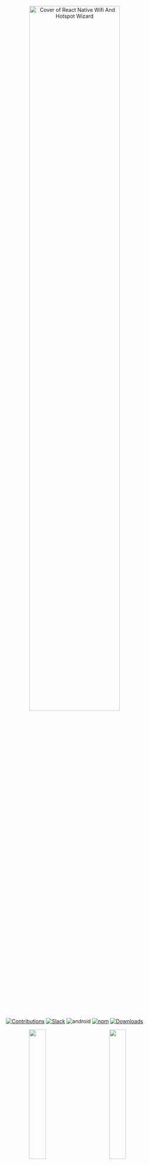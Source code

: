 <p align="center"> <img width="70%" alt="Cover of React Native Wifi And Hotspot Wizard" src="https://res.cloudinary.com/prafulla98/image/upload/v1593954792/React%20Native%20Wifi%20and%20Hotspot%20Wizard/logo_fxmvs1.gif"/> </p>

<p align="center">
<a href="CONTRIBUTING.md"><img src="https://img.shields.io/badge/Contributions-Welcome-blueviolet?style=for-the-badge&logo=github&logoColor=white&labelColor=black" alt="Contributions"/></a>
<a href="https://join.slack.com/t/wifihotspotwizard/shared_invite/zt-f2mmp8p3-EIlxb~FOlNd3FaCgP6UZkQ"><img src="https://img.shields.io/badge/SLACK-JOIN%20SLACK-blueviolet?logo=Slack&labelColor=black&style=for-the-badge" alt="Slack"/></a>
<img src="https://img.shields.io/badge/ANDROID-SUPPORTED-brightgreen?style=for-the-badge&logo=android&labelColor=black" alt="android"/>
<a href="https://www.npmjs.com/package/react-native-wifi-and-hotspot-wizard"><img src="https://img.shields.io/npm/v/react-native-wifi-and-hotspot-wizard?color=%23C33F14&logo=npm&style=for-the-badge&labelColor=black" alt="npm"></a>
<a href="https://www.npmjs.com/package/react-native-wifi-and-hotspot-wizard"><img src="https://img.shields.io/npm/dt/react-native-wifi-and-hotspot-wizard?color=brightgreen&logo=npm&style=for-the-badge&labelColor=black" alt="Downloads"></a>
</p>
<pre align="center">   <img 
width="30%"     src="https://res.cloudinary.com/prafulla98/image/upload/v1593957755/React%20Native%20Wifi%20and%20Hotspot%20Wizard/connectToNetwork_oflsox.gif"></a>        <img 
width="30%"     src="https://res.cloudinary.com/prafulla98/image/upload/v1593957741/React%20Native%20Wifi%20and%20Hotspot%20Wizard/getNearbyNetworks_j2o3pw.gif"></a> 
</pre>

 ⚙️ Configure both **Wifi and Hotspot** settings using a single library. 

  This library also **automatically deals with run-time permission management**.


## Getting Started

Install The Library Using NPM

```sh
npm install react-native-wifi-and-hotspot-wizard
```

Link The Library

```sh
react-native link react-native-wifi-and-hotspot-wizard
```

### Usage

```javascript
import {WifiWizard, HotspotWizard} from 'react-native-wifi-and-hotspot-wizard';

// example 
WifiWizard.turnOnWifi(); // turns on wifi
HotspotWizard.turnOffhotspot(); // turns off hotspot
```

**Refer Official Documentation for detailed usage of all the methods :-**

<a href="https://react-native-wifi-and-hotspot-wizard.netlify.app" target="_blank">
<img 
height="100"     src="https://res.cloudinary.com/prafulla98/image/upload/v1592631858/React%20Native%20Wifi%20and%20Hotspot%20Wizard/Frame_4get_started_button_fvscwx.png"></a>

## 📱 Test Library 

To checkout this library before using it you can install 
[WifiAndHotspotWizardDemo.apk](https://github.com/Pika1998/react-native-wifi-and-hotspot-wizard/WifiAndHotspotWizardDemo.apk)

You can also find the code for Example Application over [Here](https://github.com/Pika1998/react-native-wifi-and-hotspot-wizard/tree/master/ExampleApplication)

<img 
width="30%"     src="https://res.cloudinary.com/prafulla98/image/upload/v1593955056/React%20Native%20Wifi%20and%20Hotspot%20Wizard/screenshot1_1_ggi2wh.png"></a>
<img 
width="30%"     src="https://res.cloudinary.com/prafulla98/image/upload/v1593955602/React%20Native%20Wifi%20and%20Hotspot%20Wizard/Screenshot_2020-07-05-18-51-13-836_com_qfsy5v.png"></a> 
<img 
width="30%"     src="https://res.cloudinary.com/prafulla98/image/upload/v1593955605/React%20Native%20Wifi%20and%20Hotspot%20Wizard/Screenshot_2020-07-05-18-50-57-816_com_tq5koi.png"></a>



## 😎 CONTRIBUTE

Feel free to contribute to this library, any small addition to this is very much appreciated and welcomed :)


Checkout the [CONTRIBUTION Guidelines](CONTRIBUTION.md) to get started. 

You can start by checking out some of the [Issues](https://github.com/Pika1998/react-native-wifi-and-hotspot-wizard/issues) in the application.

## ⏱️ CHANGELOG

You can find all the changes made to this library in [CHANGELOG.md](CHANGELOG.md)